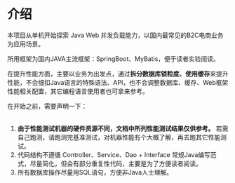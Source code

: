 # 介绍
本项目从单机开始探索 Java Web 并发负载能力，以国内最常见的B2C电商业务为应用场景。

所用框架为国内JAVA主流框架：SpringBoot、MyBatis，便于读者实验阅读。

在提升性能方面，主要以业务为出发点，通过**拆分数据库锁粒度、使用缓存**来提升性能，不会细扣Java语言的特殊语法、API，也不会调整数据库、缓存、Web框架性能相关配置，其它编程语言使用者也可拿来参考。

在开始之前，需要声明一下：
<br/>
<br/>
1. **由于性能测试机器的硬件资源不同，文档中所列性能测试结果仅供参考。** 若需自己跑测，请跑测完基准测试，对机器性能有个大概了解，再去跑其它性能测试。
2. 代码结构不遵循 Controller、Service、Dao + Interface 常规Java编写范式，尽量简化，但会有部分重复性代码，主要是为了方便读者阅读。
3. 所有数据库操作尽量用SQL语句，方便非Java人士理解。
